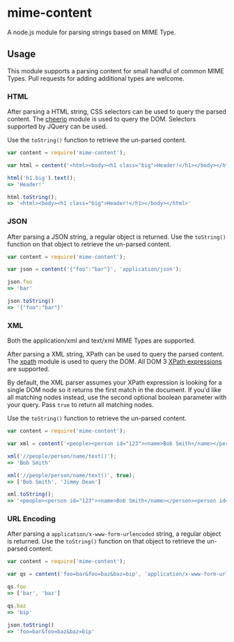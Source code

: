 # mime-content

A node.js module for parsing strings based on MIME Type.


## Usage

This module supports a parsing content for small handful of common MIME Types. Pull requests for adding additional types
are welcome.


### HTML

After parsing a HTML string, CSS selectors can be used to query the parsed content. The [cheerio](https://github.com/MatthewMueller/cheerio) module
is used to query the DOM. Selectors supported by JQuery can be used.

Use the `toString()` function to retrieve the un-parsed content.

```javascript
var content = require('mime-content');

var html = content('<html><body><h1 class="big">Header!</h1></body></html>', 'text/html');

html('h1.big').text();
=> 'Header!'

html.toString();
=> '<html><body><h1 class="big">Header!</h1></body></html>'
```


### JSON

After parsing a JSON string, a regular object is returned. Use the `toString()` function on that object to retrieve
the un-parsed content.

```javascript
var content = require('mime-content');

var json = content('{"foo":"bar"}', 'application/json');

json.foo
=> 'bar'

json.toString()
=> '{"foo":"bar"}'
```


### XML

Both the application/xml and text/xml MIME Types are supported.

After parsing a XML string, XPath can be used to query the parsed content. The [xpath](https://github.com/goto100/xpath) module
is used to query the DOM. All DOM 3 [XPath expressions](http://www.w3.org/TR/xpath/#section-Expressions) are supported.

By default, the XML parser assumes your XPath expression is looking for a single DOM node so it returns the first match
in the document. If you'd like all matching nodes instead, use the second optional boolean parameter with your query. Pass
`true` to return all matching nodes.

Use the `toString()` function to retrieve the un-parsed content.

```javascript
var content = require('mime-content');

var xml = content('<people><person id="123"><name>Bob Smith</name></person><person id="456"><name>Jimmy Dean</name></person></people>', 'text/xml');

xml('//people/person/name/text()');
=> 'Bob Smith'

xml('//people/person/name/text()', true);
=> ['Bob Smith', 'Jimmy Dean']

xml.toString();
=> '<people><person id="123"><name>Bob Smith</name></person><person id="456"><name>Jimmy Dean</name></person></people>'
```


### URL Encoding

After parsing a `application/x-www-form-urlencoded` string, a regular object is returned. Use the `toString()` function
on that object to retrieve the un-parsed content.

```javascript
var content = require('mime-content');

var qs = content('foo=bar&foo=baz&baz=bip', 'application/x-www-form-urlencoded');

qs.foo
=> ['bar', 'baz']

qs.baz
=> 'bip'

json.toString()
=> 'foo=bar&foo=baz&baz=bip'
```
